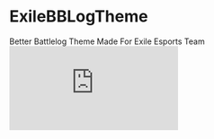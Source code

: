 # ExileBBLogTheme
Better Battlelog Theme Made For Exile Esports Team
![This is an image](https://github.com/Asolley/ExileBBLogTheme/blob/main/Theme.css)
